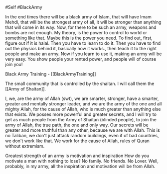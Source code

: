 #Self #BlackArmy 


In the end times there will be a black army of Islam, that will have Imam Mehdi, that will be the strongest army of all, it will be stronger than anything that will come in its way. Now, for there to be such an army, weapons and bombs are not enough. My theory, is the power to control to world or something like that. Maybe this is the power you need. To find out, first, figure out if it is halal. Then you have to learn to do it. Then you have to find out the physics behind it, basically how it works., then teach it to the right people and make an army. Now if you learn to use it, making an army will be very easy. You show people your rented power, and people will of course join you!

Black Army Training - [[BlackArmyTraining]]

The small community that is controlled by the shaitan. I will call them the [[Army of Shaitan]].

I, we, are the army of Allah (swt), we are smarter, stronger, have a smarter, greater and mentally stronger leader, and we are the army of the one and all mighty Allah, for the cause of Allah, who is much greater than anything else that exists.
We posses more powerful and greater secrets, and I will try to get as much people from the Army of Shaitan (blinded people), to join the army of Allah, the true path, the one and only way.
Our secrets will be greater and more truthful than any other, because we are with Allah.
This is no Taliban, we don't just attack random buildings, even if of bad countries, we don't work like that. We work for the cause of Allah, rules of Quran without extremism.

Greatest strength of an army is motivation and inspiration How do you motivate a man with nothing to lose? No family. No friends. No Lover. Well, probably, in my army, all the inspiration and motivation will be from Allah.